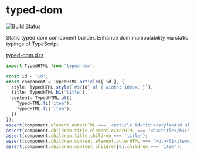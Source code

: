 # typed-dom

[![Build Status](https://travis-ci.org/falsandtru/typed-dom.svg?branch=master)](https://travis-ci.org/falsandtru/typed-dom)

Static typed dom component builder.
Enhance dom manipulability via static typings of TypeScript.

[typed-dom.d.ts](typed-dom.d.ts)

```ts
import TypedHTML from 'typed-dom';

const id = 'id';
const component = TypedHTML.article({ id }, {
  style: TypedHTML.style(`#${id} ul { width: 100px; }`),
  title: TypedHTML.h1('title'),
  content: TypedHTML.ul([
    TypedHTML.li('item'),
    TypedHTML.li('item'),
  ])
});
assert(component.element.outerHTML === '<article id="id"><style>#id ul { width: 100px; }</style><h1>title</h1><ul><li>item</li><li>item</li></ul></article>');
assert(component.children.title.element.outerHTML === '<h1>title</h1>');
assert(component.children.title.children === 'title');
assert(component.children.content.element.outerHTML === '<ul><li>item</li><li>item</li></ul>');
assert(component.children.content.children[0].children === 'item');
```
